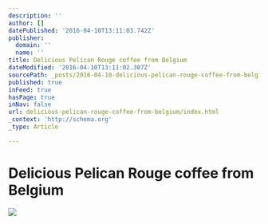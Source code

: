 ```yaml
---
description: ''
author: []
datePublished: '2016-04-10T13:11:03.742Z'
publisher:
  domain: ''
  name: ''
title: Delicious Pelican Rouge coffee from Belgium
dateModified: '2016-04-10T13:11:02.307Z'
sourcePath: _posts/2016-04-10-delicious-pelican-rouge-coffee-from-belgium.md
published: true
inFeed: true
hasPage: true
inNav: false
url: delicious-pelican-rouge-coffee-from-belgium/index.html
_context: 'http://schema.org'
_type: Article

---
```

# Delicious Pelican Rouge coffee from Belgium
![](https://the-grid-user-content.s3-us-west-2.amazonaws.com/19688a60-95ee-440d-9eec-96287e6bfaf5.png)